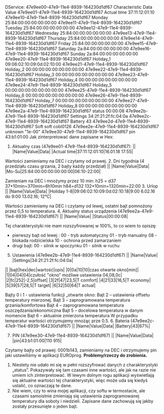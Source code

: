 DService: 47e9ee00-47e9-11e4-8939-164230d1df67
Characteristic
Data
Value
47e9ee01-47e9-11e4-8939-164230d1df67
Actual time
37:11:12:01:10
47e9ee10-47e9-11e4-8939-164230d1df67
Monday
25:84:00:00:00:00:00:00
47e9ee11-47e9-11e4-8939-164230d1df67
Tuesday
25:84:00:00:00:00:00:00
47e9ee12-47e9-11e4-8939-164230d1df67
Wednesday
25:84:00:00:00:00:00:00
47e9ee13-47e9-11e4-8939-164230d1df67
Thursday
25:84:00:00:00:00:00:00
47e9ee14-47e9-11e4-8939-164230d1df67
Friday
25:84:00:00:00:00:00:00
47e9ee15-47e9-11e4-8939-164230d1df67
Saturday
2a:84:00:00:00:00:00:00
47e9ee16-47e9-11e4-8939-164230d1df67
Sunday
2a:84:00:00:00:00:00:00
47e9ee20-47e9-11e4-8939-164230d1df67
Holiday\_1
09:06:02:10:09:0d:02:10:00
47e9ee21-47e9-11e4-8939-164230d1df67
Holiday\_2
00:00:00:00:00:00:00:00:00
47e9ee22-47e9-11e4-8939-164230d1df67
Holiday\_3
00:00:00:00:00:00:00:00:00
47e9ee23-47e9-11e4-8939-164230d1df67
Holiday\_4
00:00:00:00:00:00:00:00:00
47e9ee24-47e9-11e4-8939-164230d1df67
Holiday\_5
00:00:00:00:00:00:00:00:00
47e9ee25-47e9-11e4-8939-164230d1df67
Holiday\_6
00:00:00:00:00:00:00:00:00
47e9ee26-47e9-11e4-8939-164230d1df67
Holiday\_7
00:00:00:00:00:00:00:00:00
47e9ee27-47e9-11e4-8939-164230d1df67
Holiday\_8
00:00:00:00:00:00:00:00:00
47e9ee2a-47e9-11e4-8939-164230d1df67
status
00:00:08
47e9ee2b-47e9-11e4-8939-164230d1df67
Settings
34:2f:21:2f:fc:04:0a
47e9ee2c-47e9-11e4-8939-164230d1df67
Battery
43
47e9ee2d-47e9-11e4-8939-164230d1df67
Soft
soft cobl0126
47e9ee2e-47e9-11e4-8939-164230d1df67
unknown
"1e-00"
47e9ee30-47e9-11e4-8939-164230d1df67
pin
43:b1:01:00
Jak zinterpretować dane zapisane w Hex:
1. Aktualny czas (47e9ee01-47e9-11e4-8939-164230d1df67):
||
|Name|Value|Data|
|Actual time|37:11:12:01:10|16.01.18 17:55|

Wartości zamieniamy na DEC i czytamy od prawej.
2. Dni tygodnia (4 przedziału czasu grzania, 2 bajty każdy przedział)
||
|Name|Value|Data|
|Mo-Su|25:84:00:00:00:00:00:00|06:10-22:00|

Zamieniam na DEC i mnożymy przez 10 min:
h25 = d37 37\*10min=370min=6h10min
h84=d132 132\*10min=1320min=22:00
3. Urlop
||
|Name|Value|Data|
|Holiday 1-8|09:06:02:10:09:0d:02:10:18|9:00 6.02.16 do 9:00 13.02.16; 12°C|

Wartości zamieniamy na DEC i czytamy od lewej, ostatni bajt pomnożony przez 0,5 to temperatura.
4. Aktualny status urządzenia (47e9ee2a-47e9-11e4-8939-164230d1df67)
||
|Name|Value|
|Status|00:00:08|

Tej charakterystyki nie mam rozszyfrowanej w 100%, to co wiem to opiszę:
 - pierwszy bajt od lewej :
 00 - tryb automatyczny
 01 - tryb manualny
 08 - blokada rodzicielska
 10 - ochrona przed zamarzaniem
- drugi bajt:
 00 - silnik w spoczynku
 01 - silnik w ruchu
5. Ustawienia (47e9ee2b-47e9-11e4-8939-164230d1df67)
||
|Name|Value|
|Settings|34:2f:21:2f:fc:04:0a|

||
|bajt|hex|dec|wartość|opis|
|0|0a|10|10|czas otwarte okno[min]|
|1|04|04|04|czułość "okno" możliwe ustawienia 04,08,0c|
|2|fc|252|-2,5|offset|
|3|2f|47|23,5|T comfort|
|4|21|33|16,5|T economy|
|5|39|57|28,5|T target|
|6|32|50|64|T actual|

Bajty 0 i 1 - ustawienia funkcji „otwarte okno:
Bajt 2 – ustawienia offsetu temperatury mierzonej.
Bajt 3 – zaprogramowana temperatura grzania/komfortowa
Bajt 4 – zaprogramowana temperatura oszczędzania/ekonomiczna
Bajt 5 – docelowa temperatura w danym momencie
Bajt 6 – aktualnie zmierzona temperatura
W przypadku temperatur wartości otrzymujemy mnożąc prze 0.5.
6. Bateria (47e9ee2c-47e9-11e4-8939-164230d1df67)
||
|Name|Value|Data|
|Battery|43|67%|

7. PIN (47e9ee30-47e9-11e4-8939-164230d1df67)
||
|Name|Value|Data|
|pin|43:b1:01:00|110 915|

Czytamy bajty od prawej: 0001b143, zamieniamy na DEC i otrzymujemy pin jaki ustawiliśmy w aplikacji EUROprog.
**Problemy/rzeczy do zrobienia.**
1. Niestety nie udało mi się w pełni rozszyfrować danych z charakterystyki „status”. Pokazywały się tam czasami inne wartości, ale jak na razie nie umiem ich zinterpretować.
W lewym dolnym rogu aplikacji wyświetlają się aktualne wartości tej charakterystyki, więc może uda się kiedyś ustalić, co oznaczają te dane.
2. Nie wiem, czy to wina mojej aplikacji, czy softu w termostacie, ale czasami samoistnie zmieniają się ustawienia zaprogramowanej temperatury dla soboty i niedzieli. Zapisane dane zachowują się jakby zostały przesunięte o jeden bajt.

